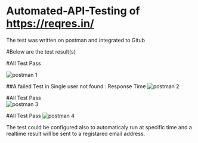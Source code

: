 # Automated-API-Testing of  https://reqres.in/

The test was written on postman and integrated to Gitub 

#Below are the test result(s)


#All Test Pass 

![postman 1](https://user-images.githubusercontent.com/26329848/234123079-4efd02ec-f3f8-429c-ae2b-19de1af1d4e4.PNG)


##A failed Test in Single user not found : Response Time 
![postman 2](https://user-images.githubusercontent.com/26329848/234123405-00d7b319-9947-408a-b865-478fd2dfabc6.PNG)


#All Test Pass  
![postman 3](https://user-images.githubusercontent.com/26329848/234123440-e5bd265a-0a56-4bf0-82b4-d08ff1cf286f.PNG)


#All Test Pass 
![postman 4](https://user-images.githubusercontent.com/26329848/234123453-88383b07-0fc3-4938-a95d-18dc94b76d49.PNG)

The test could be configured also to automaticaly run at specific time and a realtime result will be sent to a registared email address. 
